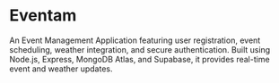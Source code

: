 # Eventam
An Event Management Application featuring user registration, event scheduling, weather integration, and secure authentication. Built using Node.js, Express, MongoDB Atlas, and Supabase, it provides real-time event and weather updates.
